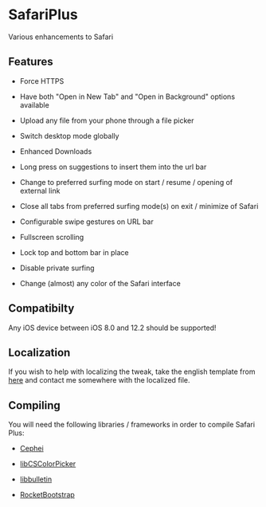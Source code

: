 # SafariPlus
Various enhancements to Safari

## Features
- Force HTTPS

- Have both "Open in New Tab" and "Open in Background" options available

- Upload any file from your phone through a file picker

- Switch desktop mode globally

- Enhanced Downloads

- Long press on suggestions to insert them into the url bar

- Change to preferred surfing mode on start / resume / opening of external link

- Close all tabs from preferred surfing mode(s) on exit / minimize of Safari

- Configurable swipe gestures on URL bar

- Fullscreen scrolling

- Lock top and bottom bar in place

- Disable private surfing

- Change (almost) any color of the Safari interface

## Compatibilty
Any iOS device between iOS 8.0 and 12.2 should be supported!

## Localization
If you wish to help with localizing the tweak, take the english template from [here](https://github.com/opa334/SafariPlus/blob/master/layout/Library/Application%20Support/SafariPlus.bundle/en.lproj/Localizable.strings) and contact me somewhere with the localized file.

## Compiling
You will need the following libraries / frameworks in order to compile Safari Plus:

- [Cephei](https://hbang.github.io/libcephei/)

- [libCSColorPicker](https://github.com/CreatureSurvive/libCSColorPicker)

- [libbulletin](https://github.com/limneos/libbulletin)

- [RocketBootstrap](https://github.com/rpetrich/RocketBootstrap/)

